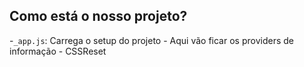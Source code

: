 ## Como está o nosso projeto?
-`_app.js`: Carrega o setup do projeto
    - Aqui vão ficar os providers de informação
    - CSSReset